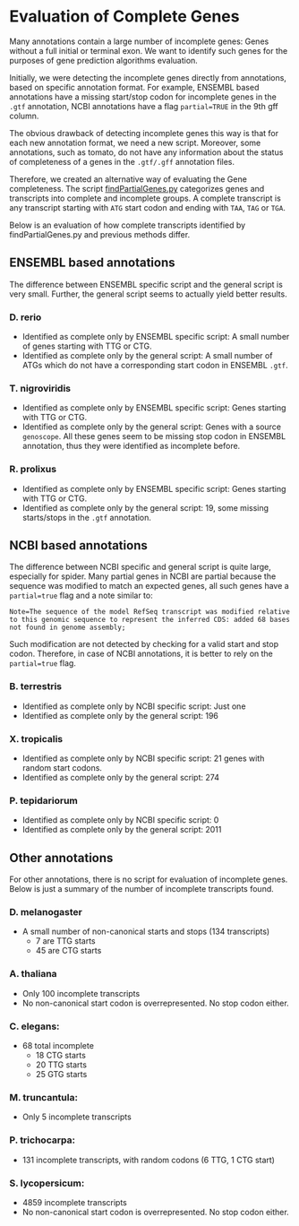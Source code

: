 # Evaluation of Complete Genes

Many annotations contain a large number of incomplete genes: Genes without a full initial or terminal exon. We want to identify such genes for the purposes of gene prediction algorithms evaluation.

Initially, we were detecting the incomplete genes directly from annotations, based on specific annotation format. For example, ENSEMBL based annotations have a missing start/stop codon for incomplete genes in the `.gtf` annotation, NCBI annotations have a flag `partial=TRUE` in the 9th gff column. 

The obvious drawback of detecting incomplete genes this way is that for each new annotation format, we need a new script. Moreover, some annotations, such as tomato, do not have any information about the status of completeness of a genes in the `.gtf/.gff` annotation files.

Therefore, we created an alternative way of evaluating the Gene completeness. The script [findPartialGenes.py](bin/findPartialGenes.py) categorizes genes and transcripts into complete and incomplete groups. A complete transcript is any transcript starting with `ATG` start codon and ending with `TAA`, `TAG` or `TGA`.

Below is an evaluation of how complete transcripts identified by findPartialGenes.py and previous methods differ.

## ENSEMBL based annotations

The difference between ENSEMBL specific script and the general script is very small. Further, the general script seems to actually yield better results.

### D. rerio

* Identified as complete only by ENSEMBL specific script: A small number of genes starting with TTG or CTG.
* Identified as complete only by the general script: A small number of ATGs which do not have a corresponding start codon in ENSEMBL `.gtf`.

### T. nigroviridis

* Identified as complete only by ENSEMBL specific script: Genes starting with TTG or CTG.
* Identified as complete only by the general script: Genes with a source `genoscope`. All these genes seem to be missing stop codon in ENSEMBL annotation, thus they were identified as incomplete before.

### R. prolixus
* Identified as complete only by ENSEMBL specific script: Genes starting with TTG or CTG.
* Identified as complete only by the general script: 19, some missing starts/stops in the `.gtf` annotation.


## NCBI based annotations

The difference between NCBI specific and general script is quite large, especially for spider. Many partial genes in NCBI are partial because the sequence was modified to match an expected genes, all such genes have a `partial=true` flag and a note similar to:

```
Note=The sequence of the model RefSeq transcript was modified relative to this genomic sequence to represent the inferred CDS: added 68 bases not found in genome assembly;
```

Such modification are not detected by checking for a valid start and stop codon. Therefore, in case of NCBI annotations, it is better to rely on the `partial=true` flag.

### B. terrestris
* Identified as complete only by NCBI specific script: Just one
* Identified as complete only by the general script: 196

### X. tropicalis
* Identified as complete only by NCBI specific script: 21 genes with random start codons.
* Identified as complete only by the general script: 274

### P. tepidariorum

* Identified as complete only by NCBI specific script: 0
* Identified as complete only by the general script: 2011


## Other annotations

For other annotations, there is no script for evaluation of incomplete genes. Below is just a summary of the number of incomplete transcripts found.

### D. melanogaster 

* A small number of non-canonical starts and stops (134 transcripts)
    * 7 are TTG starts
    * 45 are CTG starts

### A. thaliana

* Only 100 incomplete transcripts
* No non-canonical start codon is overrepresented. No stop codon either.

### C. elegans: 

* 68 total incomplete
    * 18 CTG starts
    * 20 TTG starts
    * 25 GTG starts

### M. truncantula:

* Only 5 incomplete transcripts

### P. trichocarpa:

* 131 incomplete transcripts, with random codons (6 TTG, 1 CTG start)

### S. lycopersicum:

* 4859 incomplete transcripts
* No non-canonical start codon is overrepresented. No stop codon either.


